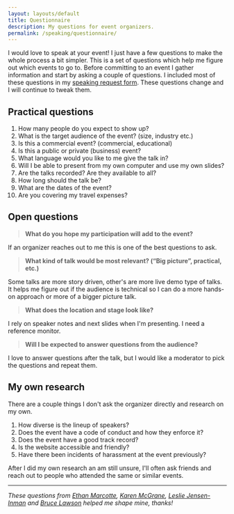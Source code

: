 ```yaml
---
layout: layouts/default
title: Questionnaire
description: My questions for event organizers.
permalink: /speaking/questionnaire/
---
```


I would love to speak at your event! I just have a few questions to make the whole process a bit simpler. This is a set of questions which help me figure out which events to go to. Before committing to an event I gather information and start by asking a couple of questions. I included most of these questions in my [speaking request form](request). These questions change and I will continue to tweak them. 



## Practical questions
1. How many people do you expect to show up?
2. What is the target audience of the event? (size, industry etc.)
3. Is this a commercial event? (commercial, educational)
4. Is this a public or private (business) event?
5. What language would you like to me give the talk in?
6. Will I be able to present from my own computer and use my own slides?
7. Are the talks recorded? Are they available to all?
8. How long should the talk be?
9. What are the dates of the event?
10. Are you covering my travel expenses?

## Open questions

> **What do you hope my participation will add to the event?**

If an organizer reaches out to me this is one of the best questions to ask.

> **What kind of talk would be most relevant? (“Big picture”, practical, etc.)**

Some talks are more story driven, other's are more live demo type of talks. It helps me figure out if the audience is technical so I can do a more hands-on approach or more of a bigger picture talk.

> **What does the location and stage look like?**

I rely on speaker notes and next slides when I'm presenting. I need a reference monitor.

> **Will I be expected to answer questions from the audience?**

I love to answer questions after the talk, but I would like a moderator to pick the questions and repeat them.

## My own research

There are a couple things I don't ask the organizer directly and research on my own. 

1. How diverse is the lineup of speakers?
2. Does the event have a code of conduct and how they enforce it?
3. Does the event have a good track record?
4. Is the website accessible and friendly?
5. Have there been incidents of harassment at the event previously?

After I did my own research an am still unsure, I'll often ask friends and reach out to people who attended the same or similar events. 

---

*These questions from [Ethan Marcotte][ethan], [Karen McGrane][karen], [Leslie Jensen-Inman][leslie] and [Bruce Lawson][bruce] helped me shape mine, thanks!*

[ethan]: https://ethanmarcotte.com/wrote/my-questions-for-event-organizers/
[bruce]: https://www.brucelawson.co.uk/2018/how-to-invite-a-conference-speaker/
[karen]: https://the-pastry-box-project.net/karen-mcgrane/2013-july-8
[leslie]: http://ladiesintech.com/knowing-the-quest/
